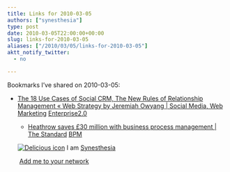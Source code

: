 ```yaml
---
title: Links for 2010-03-05
authors: ["synesthesia"]
type: post
date: 2010-03-05T22:00:00+00:00
slug: links-for-2010-03-05 
aliases: ["/2010/03/05/links-for-2010-03-05"]
aktt_notify_twitter:
  - no

---
```

Bookmarks I&#8217;ve shared on 2010-03-05:

  * [The 18 Use Cases of Social CRM, The New Rules of Relationship Management &laquo; Web Strategy by Jeremiah Owyang | Social Media, Web Marketing][1] 
    [Enterprise2.0][2] </li> 
    
      * [Heathrow saves &pound;30 million with business process management | The Standard][3] 
        [BPM][4] </li> </ul> 
        
        <p class="deliciouslink">
          <a href="https://del.icio.us/synesthesia" title="See all my bookmarks on del.icio.us"><img src="https://www.synesthesia.co.uk/images/deliciousicon.jpg" alt="Delicious icon" /></a>&nbsp;I am <a href="https://del.icio.us/synesthesia" title="See all my bookmarks on del.icio.us">Synesthesia</a>
        </p>
        
        <p class="deliciouslink">
          <a href="https://del.icio.us/network?add=synesthesia" title="Add me to your del.icio.us network"><img src="https://www.synesthesia.co.uk/images/add.gif" alt="" /></a>&nbsp;<a href="https://del.icio.us/network?add=synesthesia" title="Add me to your del.icio.us network">Add me to your network</a>
        </p>

 [1]: https://www.web-strategist.com/blog/2010/03/05/altimeter-report-the-18-use-cases-of-social-crm-the-new-rules-of-relationship-management/?utm_source=feedburner
 [2]: https://delicious.com/synesthesia/Enterprise2.0
 [3]: https://www.thestandard.com/news/2010/03/02/heathrow-saves-30-million-business-process-management
 [4]: https://delicious.com/synesthesia/BPM